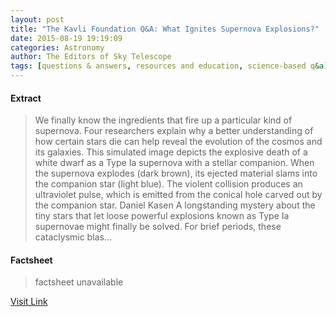 ```yaml
---
layout: post
title: "The Kavli Foundation Q&A: What Ignites Supernova Explosions?"
date: 2015-08-19 19:19:09
categories: Astronomy
author: The Editors of Sky Telescope
tags: [questions & answers, resources and education, science-based q&a]
---
```



#### Extract
>We finally know the ingredients that fire up a particular kind of supernova. Four researchers explain why a better understanding of how certain stars die can help reveal the evolution of the cosmos and its galaxies. This simulated image depicts the explosive death of a white dwarf as a Type Ia supernova with a stellar companion. When the supernova explodes (dark brown), its ejected material slams into the companion star (light blue). The violent collision produces an ultraviolet pulse, which is emitted from the conical hole carved out by the companion star. Daniel Kasen A longstanding mystery about the tiny stars that let loose powerful explosions known as Type Ia supernovae might finally be solved. For brief periods, these cataclysmic blas...

#### Factsheet
>factsheet unavailable

[Visit Link](http://www.skyandtelescope.com/astronomy-resources/the-kavli-foundation-qa-what-ignites-supernova-explosions/)


